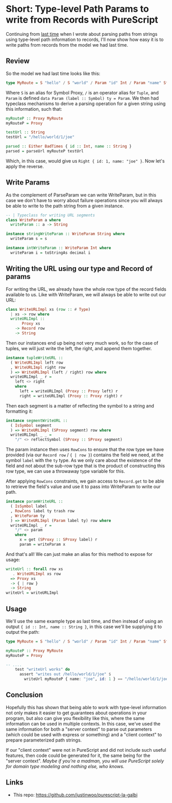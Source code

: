 # Short: Type-level Path Params to write from Records with PureScript

Continuing from [last time](https://qiita.com/kimagure/items/4f5c6054870f631ff768) when I wrote about parsing paths from strings using type-level path information to records, I'll now show how easy it is to write paths from records from the model we had last time.

## Review

So the model we had last time looks like this:

```hs
type MyRoute = S "hello" / S "world" / Param "id" Int / Param "name" String
```

Where `S` is an alias for Symbol Proxy, `/` is an operator alias for `Tuple`, and `Param` is defined `data Param (label :: Symbol) ty = Param`. We then had typeclass mechanisms to derive a parsing operation for a given string using this information, such that:

```hs
myRouteP :: Proxy MyRoute
myRouteP = Proxy

testUrl :: String
testUrl = "/hello/world/1/joe"

parsed :: Either BadTimes { id :: Int, name :: String }
parsed = parseUrl myRouteP testUrl
```

Which, in this case, would give us `Right { id: 1, name: "joe" }`. Now let's apply the reverse.

## Write Params

As the complement of ParseParam we can write WriteParam, but in this case we don't have to worry about failure operations since you will always be able to write to the path string from a given instance.

```hs
-- | Typeclass for writing URL segments
class WriteParam a where
  writeParam :: a -> String

instance stringWriteParam :: WriteParam String where
  writeParam s = s

instance intWriteParam :: WriteParam Int where
  writeParam i = toStringAs decimal i
```

## Writing the URL using our type and Record of params

For writing the URL, we already have the whole row type of the record fields available to us. Like with WriteParam, we will always be able to write out our URL:

```hs
class WriteURLImpl xs (row :: # Type)
  | xs -> row where
  writeURLImpl ::
       Proxy xs
    -> Record row
    -> String
```

Then our instances end up being not very much work, so for the case of tuples, we will just write the left, the right, and append them together.

```hs
instance tupleWriteURL ::
  ( WriteURLImpl left row
  , WriteURLImpl right row
  ) => WriteURLImpl (left / right) row where
  writeURLImpl _ r =
    left <> right
    where
      left = writeURLImpl (Proxy :: Proxy left) r
      right = writeURLImpl (Proxy :: Proxy right) r
```

Then each segment is a matter of reflecting the symbol to a string and formatting it:

```hs
instance segmentWriteURL ::
  ( IsSymbol segment
  ) => WriteURLImpl (SProxy segment) row where
  writeURLImpl _ _ =
    "/" <> reflectSymbol (SProxy :: SProxy segment)
```

The param instance then uses `RowCons` to ensure that the row type we have provided (via our `Record row` / `{ | row }`) contains the field we need, at the symbol `label` with the `ty` type. As we only care about the existence of the field and not about the sub-row type that is the product of constructing this row type, we can use a throwaway type variable for this.

After applying `RowCons` constraints, we gain access to `Record.get` to be able to retrieve the field's value and use it to pass into WriteParam to write our path.

```hs
instance paramWriteURL ::
  ( IsSymbol label
  , RowCons label ty trash row
  , WriteParam ty
  ) => WriteURLImpl (Param label ty) row where
  writeURLImpl _ r =
    "/" <> param
    where
      x = get (SProxy :: SProxy label) r
      param = writeParam x
```

And that's all! We can just make an alias for this method to expose for usage:

```hs
writeUrl :: forall row xs
   . WriteURLImpl xs row
  => Proxy xs
  -> { | row }
  -> String
writeUrl = writeURLImpl
```

## Usage

We'll use the same example type as last time, and then instead of using an output `{ id :: Int, name :: String }`, in this case we'll be supplying it to output the path:

```hs
type MyRoute = S "hello" / S "world" / Param "id" Int / Param "name" String

myRouteP :: Proxy MyRoute
myRouteP = Proxy

-- ....
    test "writeUrl works" do
      assert "writes out /hello/world/1/joe" $
        writeUrl myRouteP { name: "joe", id: 1 } == "/hello/world/1/joe"
```

## Conclusion

Hopefully this has shown that being able to work with type-level information not only makes it easier to get guarantees about operations in your program, but also can give you flexibility like this, where the same information can be used in multiple contexts. In this case, we've used the same information for both a "server context" to parse out parameters (which could be used with express or something) and a "client context" to prepare parameterized path strings.

If our "client context" were not in PureScript and did not include such useful features, then code could be generated for it, the same being for the "server context". *Maybe if you're a madman, you will use PureScript solely for domain type modeling and nothing else, who knows.*

## Links

* This repo: https://github.com/justinwoo/purescript-la-galbi
